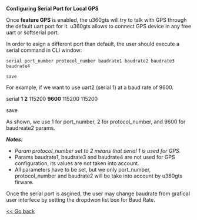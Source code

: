 **Configuring Serial Port for Local GPS**

Once **feature GPS** is enabled, the u360gts will try to talk with GPS through the default uart port for it. u360gts allows to connect GPS device in any free uart or softserial port.

In order to asign a different port than default, the user should execute a serial command in CLI window:

```
serial port_number protocol_number baudrate1 baudrate2 baudrate3 baudrate4

save
```

For example, if we want to use uart2 (serial 1) at a baud rate of 9600.

  serial **1** **2** 115200 **9600** 115200 115200

  save

As shown, we use 1 for port_number, 2 for protocol_number, and 9600 for baudreate2 params.

<i>**Notes:**
  - Param protocol_number set to 2 means that serial 1 is used for GPS.</i>
  - Params baudrate1, baudrate3 and baudrate4 are not used for GPS configuration, its values are not taken into account.</i>
  - All parameters have to be set, but we only port_number, protocol_number and baudrate2 will be take into account by u360gts firware.
  
Once the serial port is asgined, the user may change baudrate from grafical user interfece by setting the dropdwon list box for Baud Rate.

[<< Go back](configuration-gps.md)
